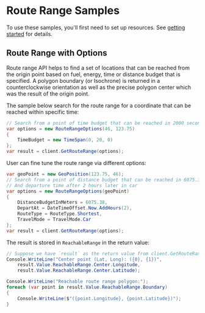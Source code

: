 # Route Range Samples

To use these samples, you'll first need to set up resources. See [getting started](https://github.com/Azure/azure-sdk-for-net/tree/main/sdk/maps/Azure.Maps.Route#getting-started) for details.

## Route Range with Options

Route range API helps to find a set of locations that can be reached from the origin point based on fuel, energy, time or distance budget that is specified. A polygon boundary (or Isochrone) is returned in a counterclockwise orientation as well as the precise polygon center which was the result of the origin point.

The sample below search for the route range for a coordinate that can be reached within specific time:

```C# Snippet:SimpleRouteRange
// Search from a point of time budget that can be reached in 2000 seconds
var options = new RouteRangeOptions(46, 123.75)
{
    TimeBudget = new TimeSpan(0, 20, 0)
};
var result = client.GetRouteRange(options);
```

User can fine tune the route range via different options:

```C# Snippet:ComplexRouteRange
var geoPoint = new GeoPosition(123.75, 46);
// Search from a point of distance budget that can be reached in 6075.35 meters,
// And departure time after 2 hours later in car
var options = new RouteRangeOptions(geoPoint)
{
    DistanceBudgetInMeters = 6075.38,
    DepartAt = DateTimeOffset.Now.AddHours(2),
    RouteType = RouteType.Shortest,
    TravelMode = TravelMode.Car
};
var result = client.GetRouteRange(options);
```

The result is stored in `ReachableRange` in the return value:

```C# Snippet:ReachableRouteRangeResult
// Suppose we have `result` as the return value from client.GetRouteRange(options)
Console.WriteLine("Center point (Lat, Long): ({0}, {1})",
    result.Value.ReachableRange.Center.Longitude,
    result.Value.ReachableRange.Center.Latitude);

Console.WriteLine("Reachable route range polygon:");
foreach (var point in result.Value.ReachableRange.Boundary)
{
    Console.WriteLine($"({point.Longitude}, {point.Latitude})");
}
```
